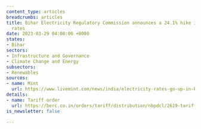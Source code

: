 ```yaml
---
content_type: articles
breadcrumbs: articles
title: Bihar Electricity Regulatory Commission announces a 24.1% hike in the electricity
  rates
date: 2023-03-29 04:00:00 +0000
states:
- Bihar
sectors:
- Infrastructure and Governance
- Climate Change and Energy
subsectors:
- Renewables
sources:
- name: Mint
  url: https://www.livemint.com/news/india/electricity-rates-go-up-in-bihar-state-board-raises-fixed-charges-details-here-11679621580818.html
details:
- name: Tariff order
  url: https://berc.co.in/orders/tariff/distribution/nbpdcl/2619-tariff-order-of-strong-span-style-color-000000-north-bihar-power-distribution-company-ltd-nbpdcl-south-bihar-power-distribution-company-ltd-sbpdcl-span-strong-for-fy-2023-24
is_newsletter: false

---
```

